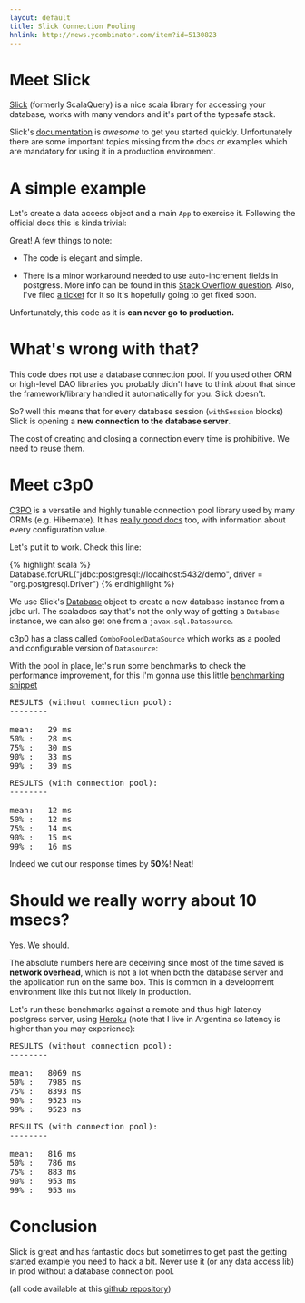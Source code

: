```yaml
---
layout: default
title: Slick Connection Pooling
hnlink: http://news.ycombinator.com/item?id=5130823
---
```


# Meet Slick

[Slick](http://slick.typesafe.com) (formerly ScalaQuery) is a nice scala library for accessing your database, works with many vendors and it's part of the typesafe stack.

Slick's [documentation](http://slick.typesafe.com/docs/) is *awesome* to get you started quickly. Unfortunately there are some important topics missing from the docs or examples which are mandatory for using it in a production environment.

# A simple example

Let's create a data access object and a main `App` to exercise it. Following the official docs this is kinda trivial:

<script src="https://gist.github.com/fernandezpablo85/5332371.js">_</script>

Great! A few things to note:

* The code is elegant and simple.

* There is a minor workaround needed to use auto-increment fields in postgress. More info can be found in this [Stack Overflow question](http://stackoverflow.com/questions/13199198/using-auto-incrementing-fields-with-postgresql-and-slick). Also, I've filed [a ticket](https://github.com/slick/slick/issues/131) for it so it's hopefully going to get fixed soon.

Unfortunately, this code as it is **can never go to production.** 

# What's wrong with that?

This code does not use a database connection pool. If you used other ORM or high-level DAO libraries you probably didn't have to think about that since the framework/library handled it automatically for you. Slick doesn't.

So? well this means that for every database session (`withSession` blocks) Slick is opening a **new connection to the database server**.

The cost of creating and closing a connection every time is prohibitive. We need to reuse them.

# Meet c3p0

[C3PO](http://sourceforge.net/projects/c3p0/) is a versatile and highly tunable connection pool library used by many ORMs (e.g. Hibernate). It has [really good docs](http://www.mchange.com/projects/c3p0/) too, with information about every configuration value.

Let's put it to work. Check this line:

{% highlight scala %}
Database.forURL("jdbc:postgresql://localhost:5432/demo", driver = "org.postgresql.Driver")
{% endhighlight %}

We use Slick's [Database](http://slick.typesafe.com/doc/1.0.0/api/index.html#scala.slick.session.Database) object to create a new database instance from a jdbc url. The scaladocs say that's not the only way of getting a `Database` instance, we can also get one from a `javax.sql.Datasource`.

c3p0 has a class called `ComboPooledDataSource` which works as a pooled and configurable version of `Datasource`:

<script src="https://gist.github.com/fernandezpablo85/5332497.js">_</script>

With the pool in place, let's run some benchmarks to check the performance improvement, for this I'm gonna use this little [benchmarking snippet](https://gist.github.com/fernandezpablo85/5293930)

<pre>
RESULTS (without connection pool):
--------
 
mean:   29 ms 
50% :   28 ms 
75% :   30 ms 
90% :   33 ms 
99% :   39 ms 
</pre>

<pre>
RESULTS (with connection pool):
--------
 
mean:   12 ms 
50% :   12 ms 
75% :   14 ms 
90% :   15 ms 
99% :   16 ms 
</pre>

Indeed we cut our response times by **50%**! Neat!

# Should we really worry about 10 msecs?

Yes. We should.

The absolute numbers here are deceiving since most of the time saved is **network overhead**, which is not a lot when both the database server and the application run on the same box. This is common in a development environment like this but not likely in production.

Let's run these benchmarks against a remote and thus high latency postgress server, using [Heroku](https://postgres.heroku.com) (note that I live in Argentina so latency is higher than you may experience):

<pre>
RESULTS (without connection pool):
--------
 
mean:   8069 ms 
50% :   7985 ms 
75% :   8393 ms 
90% :   9523 ms 
99% :   9523 ms 
</pre>

<pre>
RESULTS (with connection pool):
--------
 
mean:   816 ms 
50% :   786 ms 
75% :   883 ms 
90% :   953 ms 
99% :   953 ms 
</pre>

# Conclusion

Slick is great and has fantastic docs but sometimes to get past the getting started example you need to hack a bit. Never use it (or any data access lib) in prod without a database connection pool.

(all code available at this [github repository](https://github.com/fernandezpablo85/slick-production-tips/commits?author=fernandezpablo85))